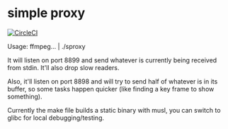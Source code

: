 # simple proxy

[![CircleCI](https://circleci.com/gh/FOSDEM/sproxy.svg?style=svg)](https://circleci.com/gh/FOSDEM/sproxy)

Usage: ffmpeg... | ./sproxy

It will listen on port 8899 and send whatever is currently being received from
stdin. It'll also drop slow readers.

Also, it'll listen on port 8898 and will try to send half of whatever is in
its buffer, so some tasks happen quicker (like finding a key frame to show
something).

Currently the make file builds a static binary with musl, you can switch
to glibc for local debugging/testing.
